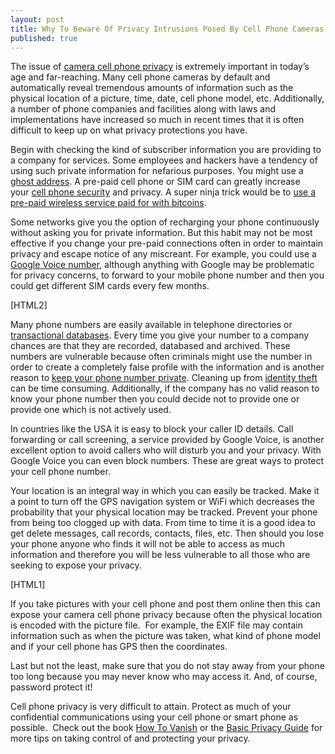 ```yaml
---
layout: post
title: Why To Beware Of Privacy Intrusions Posed By Cell Phone Cameras
published: true
---
```

<p>The issue of <a title="camera cell phone privacy" href="http://www.howtovanish.com/2012/06/camera-cell-phone-privacy">camera cell phone privacy</a> is extremely important in today’s age and far-reaching. Many cell phone cameras by default and automatically reveal tremendous amounts of information such as the physical location of a picture, time, date, cell phone model, etc. Additionally, a number of phone companies and facilities along with laws and implementations have increased so much in recent times that it is often difficult to keep up on what privacy protections you have.</p>
<p>Begin with checking the kind of subscriber information you are providing to a company for services. Some employees and hackers have a tendency of using such private information for nefarious purposes. You might use a <a title="ghost address" href="http://www.runtogold.com/get-a-ghost-address/" target="_blank">ghost address</a>. A pre-paid cell phone or SIM card can greatly increase your <a title="cell phone security" href="http://www.howtovanish.com/2011/06/cell-phone-security/">cell phone security</a> and privacy. A super ninja trick would be to <a title="prepaid wireless bitcoins" href="http://www.bitmit.net/en/user/TangibleCrypto" target="_blank">use a pre-paid wireless service paid for with bitcoins</a>.</p>
<p>Some networks give you the option of recharging your phone continuously without asking you for private information. But this habit may not be most effective if you change your pre-paid connections often in order to maintain privacy and escape notice of any miscreant. For example, you could use a <a title="google voice number" href="http://www.google.com/voice" target="_blank">Google Voice number</a>, although anything with Google may be problematic for privacy concerns, to forward to your mobile phone number and then you could get different SIM cards every few months.</p>
<p>[HTML2]</p>
<p>Many phone numbers are easily available in telephone directories or <a title="transactional databases" href="http://www.howtovanish.com/2009/11/transactional-databases-what-me-worry/" target="_blank">transactional databases</a>. Every time you give your number to a company chances are that they are recorded, databased and archived. These numbers are vulnerable because often criminals might use the number in order to create a completely false profile with the information and is another reason to <a title="keep phone number private" href="http://www.howtovanish.com/2011/03/block-caller-id-prevent-reverse-phone-lookup-and-keep-your-phone-number-private/">keep your phone number private</a>. Cleaning up from <a title="identity theft" href="http://www.howtovanish.com/2012/04/how-to-protect-internet-privacy/" target="_blank">identity theft</a> can be time consuming. Additionally, if the company has no valid reason to know your phone number then you could decide not to provide one or provide one which is not actively used.</p>
<p>In countries like the USA it is easy to block your caller ID details. Call forwarding or call screening, a service provided by Google Voice, is another excellent option to avoid callers who will disturb you and your privacy. With Google Voice you can even block numbers. These are great ways to protect your cell phone number.</p>
<p>Your location is an integral way in which you can easily be tracked. Make it a point to turn off the GPS navigation system or WiFi which decreases the probability that your physical location may be tracked. Prevent your phone from being too clogged up with data. From time to time it is a good idea to get delete messages, call records, contacts, files, etc. Then should you lose your phone anyone who finds it will not be able to access as much information and therefore you will be less vulnerable to all those who are seeking to expose your privacy.</p>
<p>[HTML1]</p>
<p>If you take pictures with your cell phone and post them online then this can expose your camera cell phone privacy because often the physical location is encoded with the picture file.  For example, the EXIF file may contain information such as when the picture was taken, what kind of phone model and if your cell phone has GPS then the coordinates.</p>
<p>Last but not the least, make sure that you do not stay away from your phone too long because you may never know who may access it. And, of course, password protect it!</p>
<p>Cell phone privacy is very difficult to attain. Protect as much of your confidential communications using your cell phone or smart phone as possible.  Check out the book <a href="http://www.howtovanish.com/htvbookaddtocart">How To Vanish</a> or the <a title="Free Privacy Guide" href="https://www.coindl.com/page/author/61" target="_blank">Basic Privacy Guide</a> for more tips on taking control of and protecting your privacy.</p>
